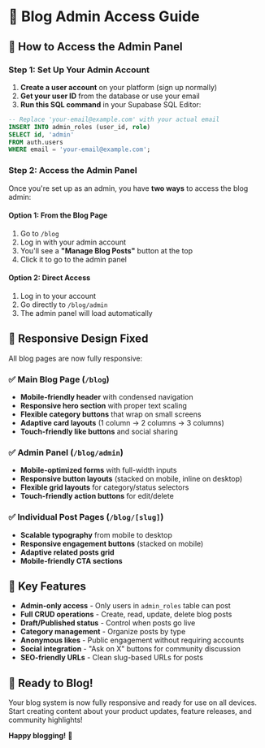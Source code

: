 # 📝 Blog Admin Access Guide

## 🔐 How to Access the Admin Panel

### Step 1: Set Up Your Admin Account

1. **Create a user account** on your platform (sign up normally)
2. **Get your user ID** from the database or use your email
3. **Run this SQL command** in your Supabase SQL Editor:

```sql
-- Replace 'your-email@example.com' with your actual email
INSERT INTO admin_roles (user_id, role)
SELECT id, 'admin'
FROM auth.users
WHERE email = 'your-email@example.com';
```

### Step 2: Access the Admin Panel

Once you're set up as an admin, you have **two ways** to access the blog admin:

#### Option 1: From the Blog Page

1. Go to `/blog`
2. Log in with your admin account
3. You'll see a **"Manage Blog Posts"** button at the top
4. Click it to go to the admin panel

#### Option 2: Direct Access

1. Log in to your account
2. Go directly to `/blog/admin`
3. The admin panel will load automatically

## 📱 Responsive Design Fixed

All blog pages are now fully responsive:

### ✅ Main Blog Page (`/blog`)

- **Mobile-friendly header** with condensed navigation
- **Responsive hero section** with proper text scaling
- **Flexible category buttons** that wrap on small screens
- **Adaptive card layouts** (1 column → 2 columns → 3 columns)
- **Touch-friendly like buttons** and social sharing

### ✅ Admin Panel (`/blog/admin`)

- **Mobile-optimized forms** with full-width inputs
- **Responsive button layouts** (stacked on mobile, inline on desktop)
- **Flexible grid layouts** for category/status selectors
- **Touch-friendly action buttons** for edit/delete

### ✅ Individual Post Pages (`/blog/[slug]`)

- **Scalable typography** from mobile to desktop
- **Responsive engagement buttons** (stacked on mobile)
- **Adaptive related posts grid**
- **Mobile-friendly CTA sections**

## 🎯 Key Features

- **Admin-only access** - Only users in `admin_roles` table can post
- **Full CRUD operations** - Create, read, update, delete blog posts
- **Draft/Published status** - Control when posts go live
- **Category management** - Organize posts by type
- **Anonymous likes** - Public engagement without requiring accounts
- **Social integration** - "Ask on X" buttons for community discussion
- **SEO-friendly URLs** - Clean slug-based URLs for posts

## 🚀 Ready to Blog!

Your blog system is now fully responsive and ready for use on all devices. Start creating content about your product updates, feature releases, and community highlights!

**Happy blogging!** 🎉
